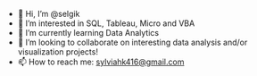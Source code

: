 - 👋 Hi, I’m @selgik
- 👀 I’m interested in SQL, Tableau, Micro and VBA
- 🌱 I’m currently learning Data Analytics
- 💞️ I’m looking to collaborate on interesting data analysis and/or visualization projects!
- 📫 How to reach me: sylviahk416@gmail.com

<!---
selgik/selgik is a ✨ special ✨ repository because its `README.md` (this file) appears on your GitHub profile.
You can click the Preview link to take a look at your changes.
--->
